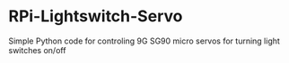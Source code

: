 # RPi-Lightswitch-Servo
Simple Python code for controling 9G SG90 micro servos for turning light switches on/off
